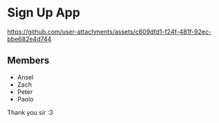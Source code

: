 # Sign Up App
https://github.com/user-attachments/assets/c609dfd1-f24f-481f-92ec-bbe682e4d744

## Members
- Ansel
- Zach
- Peter
- Paolo

Thank you sir :3
